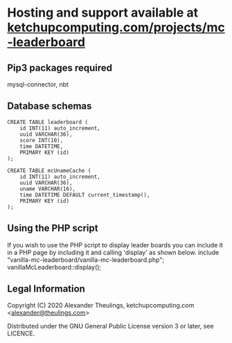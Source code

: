 # Hosting and support available at [ketchupcomputing.com/projects/mc-leaderboard](https://ketchupcomputing.com/projects/mc-leaderboard)

## Pip3 packages required
mysql-connector, nbt

## Database schemas
    CREATE TABLE leaderboard (
	    id INT(11) auto_increment,
	    uuid VARCHAR(36),
	    score INT(10),
	    time DATETIME,
	    PRIMARY KEY (id)
    );

    CREATE TABLE mcUnameCache (
        id INT(11) auto_increment,
        uuid VARCHAR(36),
        uname VARCHAR(16),
        time DATETIME DEFAULT current_timestamp(),
        PRIMARY KEY (id)
    );

## Using the PHP script
If you wish to use the PHP script to display leader boards you can include it in a PHP page by including it and calling 'display' as shown below.
    include "vanilla-mc-leaderboard/vanilla-mc-leaderboard.php";
    vanillaMcLeaderboard::display();

## Legal Information
Copyright (C) 2020 Alexander Theulings, ketchupcomputing.com <[alexander@theulings.com](mailto:alexander@theulings.com)>

Distributed under the GNU General Public License version 3 or later, see LICENCE.


